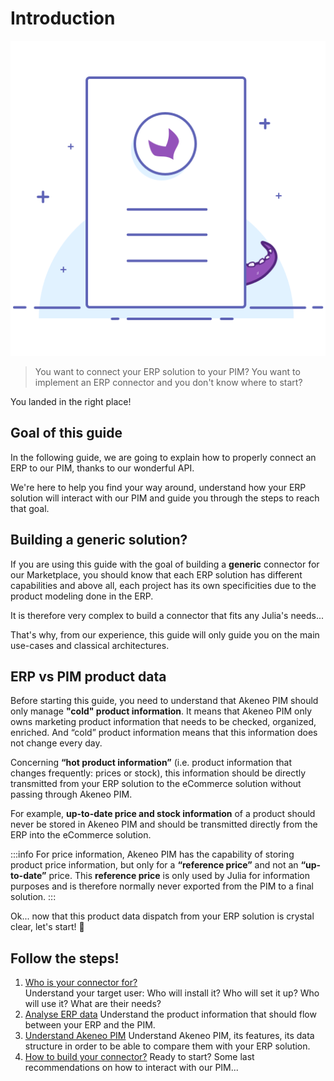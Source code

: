 # Introduction
![Product illustration](../../img/illustrations/illus--Product.svg)

> You want to connect your ERP solution to your PIM?
> You want to implement an ERP connector and you don't know where to start?

You landed in the right place!

## Goal of this guide

In the following guide, we are going to explain how to properly connect an ERP to our PIM, thanks to our wonderful API.

We're here to help you find your way around, understand how your ERP solution will interact with our PIM and guide you through the steps to reach that goal.

## Building a generic solution?

If you are using this guide with the goal of building a **generic** connector for our Marketplace, you should know that each ERP solution has different capabilities and above all, each project has its own specificities due to the product modeling done in the ERP.

It is therefore very complex to build a connector that fits any Julia's needs...

That's why, from our experience, this guide will only guide you on the main use-cases and classical architectures.

## ERP vs PIM product data

Before starting this guide, you need to understand that Akeneo PIM should only manage **"cold" product information**. It means that Akeneo PIM only owns marketing product information that needs to be checked, organized, enriched. And “cold” product information means that this information does not change every day.

Concerning **“hot product information”** (i.e. product information that changes frequently: prices or stock), this information should be directly transmitted from your ERP solution to the eCommerce solution without passing through Akeneo PIM.

For example, **up-to-date price and stock information** of a product should never be stored in Akeneo PIM and should be transmitted directly from the ERP into the eCommerce solution.

:::info
For price information, Akeneo PIM has the capability of storing product price information, but only for a **“reference price”** and not an **“up-to-date”** price. This **reference price** is only used by Julia for information purposes and is therefore normally never exported from the PIM to a final solution.
:::

Ok... now that this product data dispatch from your ERP solution is crystal clear, let's start! 🚀

## Follow the steps!

1. [Who is your connector for?](step1-who-is-your-connector-for.html)  
Understand your target user: Who will install it? Who will set it up? Who will use it? What are their needs?
2. [Analyse ERP data](step2-analyze-erp-data.html)
Understand the product information that should flow between your ERP and the PIM.
3. [Understand Akeneo PIM](step3-understand-akeneo-pim.html)
Understand Akeneo PIM, its features, its data structure in order to be able to compare them with your ERP solution.
4. [How to build your connector?](step3-how-to-build-your-connector.html)
Ready to start? Some last recommendations on how to interact with our PIM...
